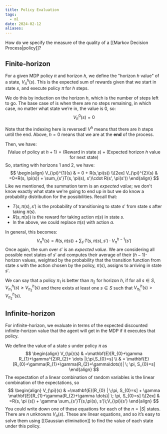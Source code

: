 ```yaml
---
title: Policy Evaluation
tags:
  - ml
date: 2024-02-12
aliases:
---
```

How do we specify the measure of the quality of a [[Markov Decision Process|policy]]? 

## Finite-horizon
For a given MDP policy $\pi$ and horizon $h$, we define the "horizon $h$ value" of a state, $V_{\pi}^{h}(s)$. This is the expected sum of rewards given that we start in state $s$, and execute policy $\pi$ for $h$ steps. 

We do this by induction on the horizon $h$, which is the number of steps left to go. The base case of is when there are no steps remaining, in which case, no matter what state we’re in, the value is $0$, so:
$$
V_{\pi}^{0}(s)=0
$$

Note that the indexing here is reversed! $V^{h}$ means that there are $h$ steps until the end. Above, $h = 0$ means that we are at the **end** of the process.

Then, we have:
$$
(\text{Value of policy at } h+1) = (\text{Reward in state } s) + (\text{Expected horizon } h \text{ value for next state})
$$
So, starting with horizons $1$ and $2$, we have:
$$
\begin{align}
V_{\pi}^{1}(s) & = 0 + R(s,\pi(s))  \\[2ex]
V_{\pi}^{2}(s) & =0+R(s, \pi(s)) + \sum_{s'}T(s, \pi(s), s')\cdot R(s', \pi(s'))
\end{align}
$$
Like we mentioned, the summation term is an *expected value*; we don't know exactly what state we're going to end up in but we do know a probability distribution for the possibilities. Recall that:
- $T(s, \pi(s), s')$ is the probability of transitioning to state $s'$ from state $s$ after taking $\pi(s)$.
- $R(s, \pi(s))$ is the reward for taking action $\pi(s)$ in state $s$. 
- In the above, we could replace $\pi(s)$ with action $a$.

In general, this becomes:
$$
V_{\pi}^{h}(s)=R(s,\pi (s)) + \sum_{s'}T(s, \pi(s), s')\cdot V_{\pi}^{h-1}(s')
$$
Once again, the sum over $s'$ is an *expected value*. We are considering all possible next states of $s'$ and computes their average of their $(h-1)$-horizon values, weighted by the probability that the transition function from state $s$ with the action chosen by the policy, $\pi(s)$, assigns to arriving in state $s'$.

We can say that a policy $\pi_{1}$ is better than $\pi_{2}$ for horizon $h$, if for all $s \in S$, $V_{\pi_{1}}^{h}(s)\geq V_{\pi_{2}}^{h}(s)$ and there exists at least one $s \in S$ such that $V_{\pi_{1}}^{h}(s)>V_{\pi_{2}}^{h}(s)$.

## Infinite-horizon
For infinite-horizon, we evaluate in terms of the expected discounted infinite-horizon value that the agent will get in the MDP if it executes that policy.

We define the value of a state $s$ under policy $\pi$ as
$$
\begin{align}
V_{\pi}(s) & =\mathbf{E}[R_{0}+\gamma R_{1}+\gamma^{2}R_{2}+ \dots |\;\pi,S_{0}=s]  \\
 & = \mathbf{E}[R_{0}+\gamma(R_{1}+\gamma(R_{2}+\gamma\dots))| \; \pi, S_{0}=s]
\end{align}
$$
The expectation of a linear combination of random variables is the linear combination of the expectations, so
$$
\begin{align}
V_{\pi}(s) & =\mathbf{E}[R_{0} | \;\pi, S_{0}=s] + \gamma \mathbf{E}[R_{1}+\gamma(R_{2}+\gamma \dots)| \; \pi, S_{0}=s] \\[2ex]
	 & =R(s, \pi (s)) + \gamma \sum_{s'}T(s,\pi(s), s')\;V_{\pi}(s')
\end{align}
$$
You could write down one of these equations for each of the $n = |S|$ states. There are $n$ unknowns $V_{\pi}(s)$. These are linear equations, and so it’s easy to solve them using [[Gaussian elimination]] to find the value of each state under this policy.